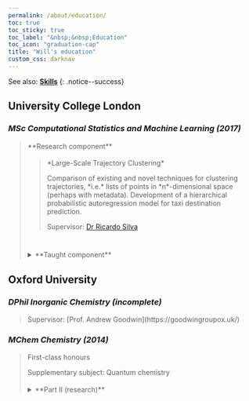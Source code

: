 ```yaml
---
permalink: /about/education/
toc: true
toc_sticky: true
toc_label: "&nbsp;&nbsp;Education"
toc_icon: "graduation-cap"
title: "Will's education"
custom_css: darknav
---
```


See also: [**Skills**](/about/skills/)
{: .notice--success}


## University College London
### *MSc Computational Statistics and Machine Learning (2017)*
<blockquote class="trimb">

<p style="margin-top: 1.25em; margin-bottom: 1em;" markdown="span">**Research component**</p>
<blockquote class="trimb" markdown="block">
<p style="margin-top: 1.25em; margin-bottom: 1em;" markdown="span">*Large-Scale Trajectory Clustering*</p>
Comparison of existing and novel techniques for clustering trajectories, *i.e.* lists of points in *n*-dimensional space (perhaps with metadata). Development of a hierarchical probabilistic autoregression model for taxi destination prediction.

Supervisor: [Dr Ricardo Silva](https://www.ucl.ac.uk/statistics/people/ricardosilva)
</blockquote>

<details style="margin-top: 40px; margin-bottom: 1em;"><summary markdown="span">**Taught component**
</summary>
<blockquote class="trimb">
<p style="margin-top: 1.25em; margin-bottom: 1em;">Core modules</p>
<details><summary markdown="span">*Statistical Models & Data Analysis*
</summary><blockquote class="trimb" markdown="block">
Theory and application of linear and related generalized models.

Including: parameter estimation, assumptions in modelling, interpretation, diagnostics, variable transformation and selection, model structure.

</blockquote></details>
<details><summary markdown="span">*Supervised Learning*
</summary><blockquote class="trimb" markdown="block">
Techniques for the general supervised learning scenario.

Including: statistical learning theory, training and model selection, parameters and hyperparameters, kernel methods and nonparametric models, ensemble learning,
multitask and metalearning, sparsity considerations.

</blockquote></details>
<details><summary markdown="span">*Probabilistic & Unsupervised Learning* ([Gatsby](https://www.ucl.ac.uk/gatsby/))
</summary><blockquote class="trimb" markdown="block">
Techniques for understanding and discovering structure in unpaired data.

Including: probability distributions, Bayesian reasoning and inference, hierarchical models, probabilistic graphical models, Gaussian Processes.
</blockquote></details>
<p style="margin-top: 30px; margin-bottom: 1em;">Optional modules</p>
<details><summary markdown="span">*Information Retrieval & Data Mining*
</summary><blockquote class="trimb" markdown="block">
Techniques for organizing information.

Including: web indexing, search, filtering and recommendation, distributed computing, natural language processing.

</blockquote></details>
<details><summary markdown="span">*Affective Computing & Human--Robot Interaction*
</summary><blockquote class="trimb" markdown="block">
Study of the relationship between artificial and human intelligences.

Including: emotion models, function of emotion in humans and machines, emotional affect by machines, sensing and low-footprint computing, ethics in affective technology.

</blockquote></details>
<details><summary markdown="span">*Statistical Computing*
</summary><blockquote class="trimb" markdown="block">
Use of programming packages to perform statistical experiments.

Including: the R language, dataset exploration and analysis, graphical presentation of experiments, programming principles, computational efficiency, iterative techniques.

</blockquote></details>
<details><summary markdown="span">*Applied Machine Learning*
</summary><blockquote class="trimb" markdown="block">
Practical context of machine learning methods and their successes.

Including: large scale learning, fast algorithms, neural network optimization, constraints and regularization, clustering, dimensionality reduction and visualization, architecture of deep learning systems.

</blockquote></details>
<details><summary markdown="span">*Advanced Topics in Machine Learning* ([DeepMind](https://deepmind.com))
</summary><blockquote class="trimb" markdown="block">
Masterclasses in deep learning and reinforcement learning.

Including: recurrent units, convolutions, attention and memory, generative models, variational inference, policies and planning, model-based and model-free agents.

</blockquote></details>
</blockquote></details>
</blockquote>

## Oxford University
### *DPhil Inorganic Chemistry (incomplete)*
<blockquote class="trimb">
<p style="margin-top: 1.25em; margin-bottom: 1em;" markdown="span">Supervisor: [Prof. Andrew Goodwin](https://goodwingroupox.uk/)</p>

<!-- <details><summary markdown="span">Research
</summary><blockquote class="trimb">
<details><summary markdown="span">Protein structure from total scattering
</summary><blockquote class="trimb">
A continuation of work from Part II ([see below](#mchem-chemistry-2014)), this project refined the demonstrated concept for use with real-world data, including incorporation of several sources of information into one model.

</blockquote></details>
<details><summary markdown="span">Crystals under dimensional transformation
</summary><blockquote class="trimb">
(A proposed research direction)

Using non-Euclidean surfaces, a 3D crystal can be unwrapped into 2D. Rewrapping another way gives a different crystal, thus relating structures that would otherwise be distinct.

Other coordinate transforms interchange angles and distances, resulting in a range of imaginary structures, some of which are more interpretable than the physical one.

</blockquote></details>
</blockquote></details> -->
</blockquote>


### *MChem Chemistry (2014)*
<blockquote class="trimb">

<p style="margin-top: 1.25em; margin-bottom: 1em;">First-class honours</p>
Supplementary subject: Quantum chemistry

<details style="margin-top: 1.25em;"><summary markdown="span">**Part II (research)**
</summary><blockquote class="trimb" markdown="block">

<p style="margin-top: 10px; margin-bottom: 1em;" markdown="span">*A Bayesian Total Scattering Route to Membrane Protein Structure*</p>

Development of a Bayesian Monte Carlo procedure for ascertaining the fold of proteins in aqueous environments. The key research question was "can we compensate for the orientational disorder of total scattering information by including prior knowledge from other sources?".

This work was awarded the Part II Thesis Prize.

Supervisor: [Prof. Andrew Goodwin](https://goodwingroupox.uk/)

</blockquote></details>
</blockquote>
